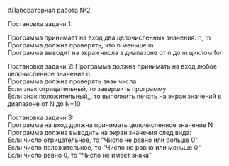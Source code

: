 #Лабораторная работа №2

Постановка задачи 1:  

Программа принимает на вход два целочисленных значения: n, m  
Программа должна проверять, что n меньше m  
Программа выводит на экран числа в диапазоне от n до m циклом for  

Постановка задачи 2:
Программа должна принимать на вход любое целочисленное значение n  
Программа должна проверять знак числа  
Если знак отрицательный, то завершить программу  
Если знак положительный_, то выполнить печать на экран значений в диапазоне от N до N+10  

Постановка задачи 3:  
Программа на вход должна принимать целочисленное значение N  
Программа должна выводить на экран значения след вида:  
Если число отрицательное, то "Число не равно или больше 0"  
Если число положительное, то "Число не равно или меньше 0"  
Если число равно 0, то "Число не имеет знака"  